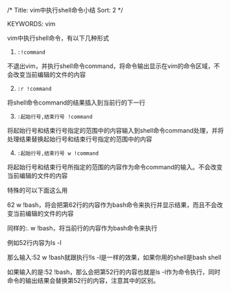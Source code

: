 /*
  Title: vim中执行shell命令小结
  Sort: 2
  */

KEYWORDS: vim

vim中执行shell命令，有以下几种形式

1. `:!command`

不退出vim，并执行shell命令command，将命令输出显示在vim的命令区域，不会改变当前编辑的文件的内容

2. `:r !command`

将shell命令command的结果插入到当前行的下一行


3. `:起始行号,结束行号 !command`

将起始行号和结束行号指定的范围中的内容输入到shell命令command处理，并将处理结果替换起始行号和结束行号指定的范围中的内容

4. `:起始行号,结束行号 w !command`

将起始行号和结束行号所指定的范围的内容作为命令command的输入。不会改变当前编辑的文件的内容


特殊的可以下面这么用

62 w !bash，将会把第62行的内容作为bash命令来执行并显示结果，而且不会改变当前编辑的文件的内容


同样的:. w !bash，将当前行的内容作为bash命令来执行


例如52行内容为ls -l


那么输入:52 w !bash就跟执行!ls -l是一样的效果，如果你用的shell是bash shell


如果输入的是:52 !bash，那么会把第52行的内容也就是ls -l作为命令执行，同时命令的输出结果会替换第52行的内容，注意其中的区别。


  